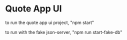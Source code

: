 # Quote App UI

to run the quote app ui project, "npm start"

to run with the fake json-server, "npm run start-fake-db"